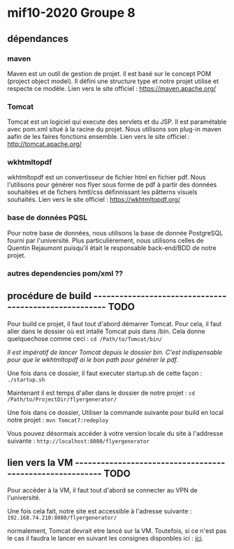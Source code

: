 # mif10-2020 Groupe 8

## dépendances

### maven
Maven est un outil de gestion de projet. Il est basé sur le concept POM (project object model). Il défini une structure type et notre projet utilise et respecte ce modèle.
Lien vers le site officiel : https://maven.apache.org/

### Tomcat
Tomcat est un logiciel qui execute des servlets et du JSP. Il est paramétable avec pom.xml situé à la racine du projet. Nous utilisons son plug-in maven aafin de les faires fonctions ensemble.
Lien vers le site officiel : http://tomcat.apache.org/

### wkhtmltopdf
wkhtmltopdf est un convertisseur de fichier html en fichier pdf. Nous l'utilisons pour générer nos flyer sous forme de pdf à partir des données souhaitées et de fichers hmtl/css définnissant les pâtterns visuels souhaités. 
Lien vers le site officiel : https://wkhtmltopdf.org/

### base de données PQSL
Pour notre base de données, nous utilisons la base de donnée PostgreSQL fourni par l'université. Plus particulièrement, nous utilisons celles de Quentin Rejaumont puisqu'il était le responsable back-end/BDD de notre projet.

### autres dependencies pom/xml ??


## procédure de build ------------------------------------------------------ TODO

Pour build ce projet, il faut tout d'abord démarrer Tomcat. Pour cela, il faut aller dans le dossier où est intallé Tomcat puis dans /bin. Cela donne quelquechose comme ceci :
    ```cd /Path/to/Tomcat/bin/```

*Il est impératif de lancer Tomcat depuis le dossier bin. C'est indispensable pour que le wkhtmltopdf ai le bon path pour générer le pdf.*

Une fois dans ce dossier, il faut executer startup.sh de cette façon : 
    ```./startup.sh```

Maintenant il est temps d'aller dans le dossier de notre projet :
    ```cd /Path/to/ProjectDir/flyergenerator/```

Une fois dans ce dossier, Utiliser la commande suivante pour build en local notre projet :
    ```mvn Tomcat7:redeploy```

Vous pouvez désormais accéder à votre version locale du site à l'addresse suivante :
    ```http://localhost:8080/flyergenerator```







## lien vers la VM --------------------------------------------------------- TODO

Pour accéder à la VM, il faut tout d'abord se connecter au VPN de l'université.

Une fois cela fait, notre site est accessible à l'adresse suivante : ```192.168.74.210:8080/flyergenerator/```

normalement, Tomcat devrait etre lancé sur la VM. Toutefois, si ce n'est pas le cas il faudra le lancer en suivant les consignes disponbles ici : [ici](https://forge.univ-lyon1.fr/p1509933/mif10-2020/-/wikis/Configuration-&-utilisation-VM).